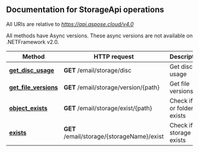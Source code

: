 

## Documentation for StorageApi operations

All URIs are relative to *https://api.aspose.cloud/v4.0*

All methods have Async versions. These async versions are not available on .NETFramework v2.0.

Method | HTTP request | Description
------------- | ------------- | -------------
[**get_disc_usage**](StorageApi.md#get_disc_usage)| **GET** /email/storage/disc| Get disc usage
[**get_file_versions**](StorageApi.md#get_file_versions)| **GET** /email/storage/version/{path}| Get file versions
[**object_exists**](StorageApi.md#object_exists)| **GET** /email/storage/exist/{path}| Check if file or folder exists
[**exists**](StorageApi.md#exists)| **GET** /email/storage/{storageName}/exist| Check if storage exists
